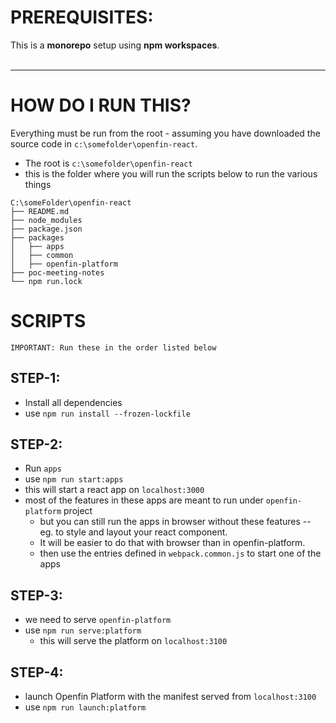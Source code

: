 # PREREQUISITES:

This is a **monorepo** setup using **npm workspaces**.
<br><br>

---

# HOW DO I RUN THIS?

Everything must be run from the root - assuming you have downloaded the source code in `c:\somefolder\openfin-react`.

- The root is `c:\somefolder\openfin-react`
- this is the folder where you will run the scripts below to run the various things

```
C:\someFolder\openfin-react
├── README.md
├── node_modules
├── package.json
├── packages
│   ├── apps
│   ├── common
│   ├── openfin-platform
├── poc-meeting-notes
└── npm run.lock
```

# SCRIPTS

    IMPORTANT: Run these in the order listed below

## STEP-1:

- Install all dependencies
- use `npm run install --frozen-lockfile`

## STEP-2:

- Run `apps`
- use `npm run start:apps`
- this will start a react app on `localhost:3000`
- most of the features in these apps are meant to run under `openfin-platform` project
  - but you can still run the apps in browser without these features -- eg. to style and layout your react component. 
  - It will be easier to do that with browser than in openfin-platform.
  - then use the entries defined in `webpack.common.js` to start one of the apps

## STEP-3:

- we need to serve `openfin-platform`
- use `npm run serve:platform`
  - this will serve the platform on `localhost:3100`

## STEP-4:

- launch Openfin Platform with the manifest served from `localhost:3100`
- use `npm run launch:platform`
